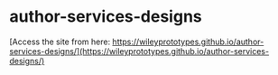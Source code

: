 # author-services-designs

[Access the site from here: https://wileyprototypes.github.io/author-services-designs/](https://wileyprototypes.github.io/author-services-designs/)
